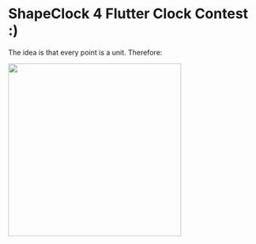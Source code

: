 # ShapeClock 4 Flutter Clock Contest :)

The idea is that every point is a unit.
Therefore:

<img src='https://drive.google.com/open?id=12OL5k6I_GRcQxYBTid0b2Hqx7N2VnfWq' width='350'>


